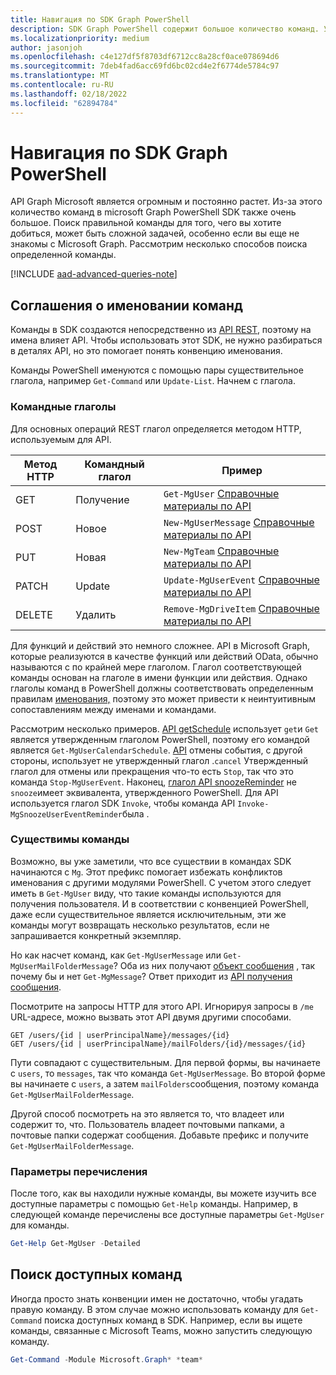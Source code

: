 ```yaml
---
title: Навигация по SDK Graph PowerShell
description: SDK Graph PowerShell содержит большое количество команд. Узнайте, как найти нужные команды для того, чего вы хотите достичь.
ms.localizationpriority: medium
author: jasonjoh
ms.openlocfilehash: c4e127df5f8703df6712cc8a28cf0ace078694d6
ms.sourcegitcommit: 7deb4fad6acc69fd6bc02cd4e2f6774de5784c97
ms.translationtype: MT
ms.contentlocale: ru-RU
ms.lasthandoff: 02/18/2022
ms.locfileid: "62894784"
---
```

# <a name="navigating-the-microsoft-graph-powershell-sdk"></a>Навигация по SDK Graph PowerShell

API Graph Microsoft является огромным и постоянно растет. Из-за этого количество команд в microsoft Graph PowerShell SDK также очень большое. Поиск правильной команды для того, чего вы хотите добиться, может быть сложной задачей, особенно если вы еще не знакомы с Microsoft Graph. Рассмотрим несколько способов поиска определенной команды.

[!INCLUDE [aad-advanced-queries-note](../../includes/aad-advanced-queries-note.md)]

## <a name="command-naming-conventions"></a>Соглашения о именовании команд

Команды в SDK создаются непосредственно из [API REST](/graph/api/overview?view=graph-rest-1.0&preserve-view=true), поэтому на имена влияет API. Чтобы использовать этот SDK, не нужно разбираться в деталях API, но это помогает понять конвенцию именования.

Команды PowerShell именуются с помощью пары существительное глагола, например `Get-Command` или `Update-List`. Начнем с глагола.

### <a name="command-verbs"></a>Командные глаголы

Для основных операций REST глагол определяется методом HTTP, используемым для API.

| Метод HTTP | Командный глагол | Пример |
|-------------|--------------|---|
| GET         | Получение          | `Get-MgUser` [Справочные материалы по API](/graph/api/user-get?view=graph-rest-1.0&preserve-view=true) |
| POST        | Новое          | `New-MgUserMessage` [Справочные материалы по API](/graph/api/user-post-messages?view=graph-rest-1.0&preserve-view=true) |
| PUT         | Новая          | `New-MgTeam` [Справочные материалы по API](/graph/api/team-put-teams?view=graph-rest-1.0&preserve-view=true) |
| PATCH       | Update       | `Update-MgUserEvent` [Справочные материалы по API](/graph/api/event-update?view=graph-rest-1.0&preserve-view=true) |
| DELETE      | Удалить       | `Remove-MgDriveItem` [Справочные материалы по API](/graph/api/driveitem-delete?view=graph-rest-1.0&preserve-view=true) |

Для функций и действий это немного сложнее. API в Microsoft Graph, которые реализуются в качестве функций или действий OData, обычно называются с по крайней мере глаголом. Глагол соответствующей команды основан на глаголе в имени функции или действия. Однако глаголы команд в PowerShell должны соответствовать определенным правилам [именования,](/powershell/scripting/developer/cmdlet/approved-verbs-for-windows-powershell-commands) поэтому это может привести к неинтуитивным сопоставлениям между именами и командами.

Рассмотрим несколько примеров. [API getSchedule](/graph/api/calendar-getschedule?view=graph-rest-1.0&preserve-view=true) использует `get`и `Get` является утвержденным глаголом PowerShell, поэтому его командой является `Get-MgUserCalendarSchedule`. [API](/graph/api/event-cancel?view=graph-rest-beta&preserve-view=true) отмены события, с другой стороны, использует не утвержденный глагол .`cancel` Утвержденный глагол для отмены или прекращения что-то есть `Stop`, так что это команда `Stop-MgUserEvent`. Наконец, [глагол API snoozeReminder](/graph/api/event-snoozereminder?view=graph-rest-1.0&preserve-view=true) не `snooze`имеет эквивалента, утвержденного PowerShell. Для API используется глагол SDK `Invoke`, чтобы команда API `Invoke-MgSnoozeUserEventReminder`была .

### <a name="command-nouns"></a>Существимы команды

Возможно, вы уже заметили, что все существии в командах SDK начинаются с `Mg`. Этот префикс помогает избежать конфликтов именования с другими модулями PowerShell. С учетом этого следует иметь в `Get-MgUser` виду, что такие команды используются для получения пользователя. И в соответствии с конвенцией PowerShell, даже если существительное является исключительным, эти же команды могут возвращать несколько результатов, если не запрашивается конкретный экземпляр.

Но как насчет команд, как `Get-MgUserMessage` или `Get-MgUserMailFolderMessage`? Оба из них получают [объект сообщения](/graph/api/resources/message?view=graph-rest-1.0&preserve-view=true) , так почему бы и нет `Get-MgMessage`? Ответ приходит из [API получения сообщения](/graph/api/message-get?view=graph-rest-1.0&preserve-view=true).

Посмотрите на запросы HTTP для этого API. Игнорируя запросы в `/me` URL-адресе, можно вызвать этот API двумя другими способами.

```http
GET /users/{id | userPrincipalName}/messages/{id}
GET /users/{id | userPrincipalName}/mailFolders/{id}/messages/{id}
```

Пути совпадают с существительным. Для первой формы, вы начинаете с `users`, то `messages`, так что команда `Get-MgUserMessage`. Во второй форме вы начинаете с `users`, а затем `mailFolders`сообщения, поэтому команда `Get-MgUserMailFolderMessage`.

Другой способ посмотреть на это является то, что владеет или содержит то, что. Пользователь владеет почтовыми папками, а почтовые папки содержат сообщения. Добавьте префикс и получите `Get-MgUserMailFolderMessage`.

### <a name="listing-parameters"></a>Параметры перечисления

После того, как вы находили нужные команды, вы можете изучить все доступные параметры с помощью `Get-Help` команды. Например, в следующей команде перечислены все доступные параметры `Get-MgUser` для команды.

```powershell
Get-Help Get-MgUser -Detailed
```

## <a name="finding-available-commands"></a>Поиск доступных команд

Иногда просто знать конвенции имен не достаточно, чтобы угадать правую команду. В этом случае можно использовать команду для `Get-Command` поиска доступных команд в SDK. Например, если вы ищете команды, связанные с Microsoft Teams, можно запустить следующую команду.

```powershell
Get-Command -Module Microsoft.Graph* *team*
```
